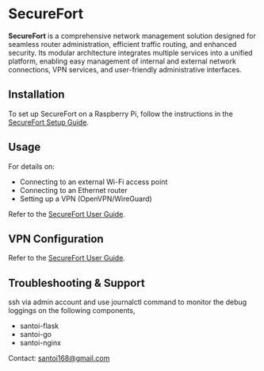 # SecureFort  

**SecureFort** is a comprehensive network management solution designed for seamless router administration, efficient traffic routing, and enhanced security. Its modular architecture integrates multiple services into a unified platform, enabling easy management of internal and external network connections, VPN services, and user-friendly administrative interfaces.  

## Installation  

To set up SecureFort on a Raspberry Pi, follow the instructions in the [SecureFort Setup Guide](#).  

## Usage  

For details on:  
- Connecting to an external Wi-Fi access point  
- Connecting to an Ethernet router  
- Setting up a VPN (OpenVPN/WireGuard)  

Refer to the [SecureFort User Guide](#).  

## VPN Configuration

Refer to the [SecureFort User Guide](#).  

## Troubleshooting & Support

ssh via admin account and use journalctl command to monitor the debug loggings on the following components,
- santoi-flask
- santoi-go
- santoi-nginx

Contact: santoi168@gmail.com

